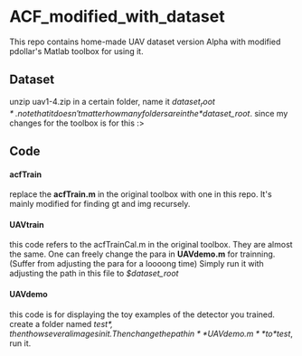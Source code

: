 # ACF_modified_with_dataset

This repo contains home-made UAV dataset version Alpha with modified pdollar's Matlab toolbox for using it. 

## Dataset

unzip uav1-4.zip in a certain folder, name it *$dataset_root*. note that it doesn't matter how many folders are in the *$dataset_root*. since my changes for the toolbox is for this :>

## Code

#### acfTrain

replace the **acfTrain.m** in the original toolbox with one in this repo. It's mainly modified for finding gt and img recursely.

#### UAVtrain

this code refers to the acfTrainCal.m in the original toolbox. They are almost the same. One can freely change the para in **UAVdemo.m** for trainning. (Suffer from adjusting the para for a loooong time)
Simply run it with adjusting the path in this file to *$dataset_root*

#### UAVdemo

this code is for displaying the toy examples of the detector you trained. create a folder named *$test*, then thow several images in it. Then change the path in **UAVdemo.m** to *$test*, run it. 
